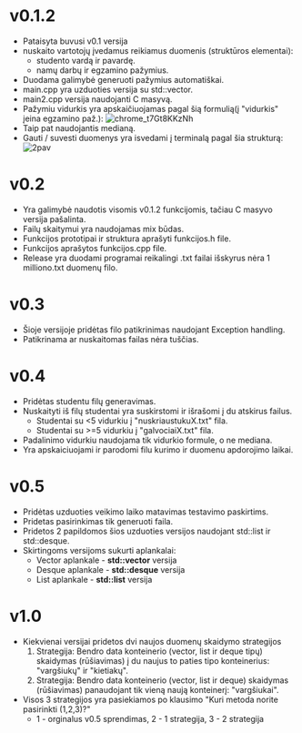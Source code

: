 # v0.1.2
* Pataisyta buvusi v0.1 versija
* nuskaito vartotojų įvedamus reikiamus duomenis (struktūros elementai):
    * studento vardą ir pavardę.
    * namų darbų ir egzamino pažymius.
* Duodama galimybė generuoti pažymius automatiškai.
* main.cpp yra uzduoties versija su std::vector.
* main2.cpp versija naudojanti C masyvą.
* Pažymiu vidurkis yra apskaičiuojamas pagal šią formulią(į "vidurkis" įeina egzamino paž.): 
![chrome_t7Gt8KKzNh](https://user-images.githubusercontent.com/93277138/173189557-250d5751-6f45-464c-9f30-1b32eedcc082.png)
* Taip pat naudojantis medianą.
* Gauti / suvesti duomenys yra isvedami į terminalą pagal šia strukturą: 
![2pav](https://user-images.githubusercontent.com/93277138/173189619-6b113bcd-df58-4f31-9cce-d0165da4d53b.png)



# v0.2
* Yra galimybė naudotis visomis v0.1.2 funkcijomis, tačiau C masyvo versija pašalinta.
* Failų skaitymui yra naudojamas mix būdas.
* Funkcijos prototipai ir struktura aprašyti funkcijos.h file.
* Funkcijos aprašytos funkcijos.cpp file.
* Release yra duodami programai reikalingi .txt failai išskyrus nėra 1 milliono.txt duomenų filo.

# v0.3
* Šioje versijoje pridėtas filo patikrinimas naudojant Exception handling.
* Patikrinama ar nuskaitomas failas nėra tuščias.

# v0.4
* Pridėtas studentu filų generavimas.
* Nuskaityti iš filų studentai yra suskirstomi ir išrašomi į du atskirus failus.
  * Studentai su <5 vidurkiu į "nuskriaustukuX.txt" fila.
  * Studentai su >=5 vidurkiu į "galvociaiX.txt" fila.
* Padalinimo vidurkiu naudojama tik vidurkio formule, o ne mediana.
* Yra apskaiciuojami ir parodomi filu kurimo ir duomenu apdorojimo laikai.

# v0.5
* Pridėtas uzduoties veikimo laiko matavimas testavimo paskirtims.
* Pridetas pasirinkimas tik generuoti faila.
* Pridetos 2 papildomos šios uzduoties versijos naudojant std::list ir std::desque.
* Skirtingoms versijoms sukurti aplankalai:
  * Vector aplankale - **std::vector** versija
  * Desque aplankale - **std::desque** versija
  * List aplankale - **std::list** versija

# v1.0
* Kiekvienai versijai pridetos dvi naujos duomenų skaidymo strategijos
  1. Strategija: Bendro data konteinerio (vector, list ir deque tipų) skaidymas (rūšiavimas) į du naujus to paties tipo konteinerius: "vargšiukų" ir "kietiakų".
  2. Strategija: Bendro data konteinerio (vector, list ir deque) skaidymas (rūšiavimas) panaudojant tik vieną naują konteinerį: "vargšiukai". 
* Visos 3 strategijos yra pasiekiamos po klausimo "Kuri metoda norite pasirinkti (1,2,3)?"
  * 1 - orginalus v0.5 sprendimas, 2 - 1 strategija, 3 - 2 strategija  
